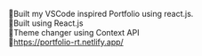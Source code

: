 🚀Built my VSCode inspired Portfolio using react.js.  
🚀Built using React.js  
🚀Theme changer using Context API  
🚀https://portfolio-rt.netlify.app/  

